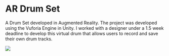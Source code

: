# AR Drum Set

A Drum Set developed in Augmented Reality. The project was developed using the Vuforia Engine in Unity. I worked with a designer under a 1.5 week deadline to develop this virtual drum that allows users to record and save their own drum tracks. 

![](src/img/mockup/jpme.gif)
